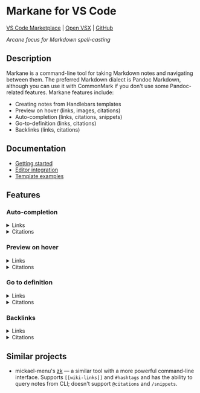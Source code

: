 # Markane for VS Code

[VS Code Marketplace](https://marketplace.visualstudio.com/items?itemName=garlicbreadcleric.markane) |
[Open VSX](https://open-vsx.org/extension/garlicbreadcleric/markane) |
[GitHub](https://github.com/garlicbreadcleric/vscode-markane)

_Arcane focus for Markdown spell-casting_

## Description

Markane is a command-line tool for taking Markdown notes and navigating between them. The preferred Markdown dialect is Pandoc Markdown, although you can use it with CommonMark if you don't use some Pandoc-related features. Markane features include:

- Creating notes from Handlebars templates
- Preview on hover (links, images, citations)
- Auto-completion (links, citations, snippets)
- Go-to-definition (links, citations)
- Backlinks (links, citations)

## Documentation

- [Getting started](https://github.com/garlicbreadcleric/markane/blob/main/docs/getting-started.md)
- [Editor integration](https://github.com/garlicbreadcleric/markane/blob/main/docs/editor-integration.md)
- [Template examples](https://github.com/garlicbreadcleric/markane/blob/main/docs/template-examples.md)

## Features

### Auto-completion

<details>
<summary>Links</summary>

![](assets/completion-link.gif)

</details>

<details>
<summary>Citations</summary>

![](assets/completion-citation.gif)

</details>

### Preview on hover

<details>
<summary>Links</summary>

![](assets/preview-link.gif)

</details>

<details>
<summary>Citations</summary>

![](assets/preview-citation.gif)

</details>

### Go to definition

<details>
<summary>Links</summary>

![](assets/definition-link.gif)

</details>

<details>
<summary>Citations</summary>

![](assets/definition-citation.gif)

</details>

### Backlinks

<details>
<summary>Links</summary>

![](assets/reference-link.gif)

</details>

<details>
<summary>Citations</summary>

![](assets/reference-citation.gif)

</details>

## Similar projects

- mickael-menu's [zk](https://github.com/mickael-menu/zk) — a similar tool with a more powerful command-line interface. Supports `[[wiki-links]]` and `#hashtags` and has the ability to query notes from CLI; doesn't support `@citations` and `/snippets`.
